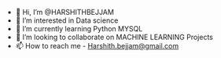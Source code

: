 - 👋 Hi, I’m @HARSHITHBEJJAM
- 👀 I’m interested in Data science
- 🌱 I’m currently learning Python MYSQL
- 💞️ I’m looking to collaborate on MACHINE LEARNING Projects
- 📫 How to reach me - Harshith.bejjam@gmail.com

<!---
HARSHITHBEJJAM/HARSHITHBEJJAM is a ✨ special ✨ repository because its `README.md` (this file) appears on your GitHub profile.

--->
